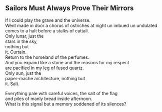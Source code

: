Sailors Must Always Prove Their Mirrors
---------------------------------------
If I could play the grave and the universe.  
Went made in door a chorus of ostriches at night un imbued un undulated  
comes to a halt before a stalks of cattail.  
Only lunar, just the  
stars in the sky,  
nothing but  
it. Curtain.  
Return to the homeland of the perfumes.  
And you expand like a stone and the reasons for my respect  
are pacified in my leg of fused quartz.  
Only sun, just the  
paper-mache architecture, nothing but  
it. Salt.  
  
Everything pale with careful voices, the salt of the flag  
and piles of manly bread inside afternoon.  
What is this signal but a memory soddened of its silences?  
